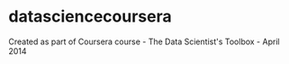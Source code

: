 datasciencecoursera
===================

Created as part of Coursera course - The Data Scientist's Toolbox - April 2014
